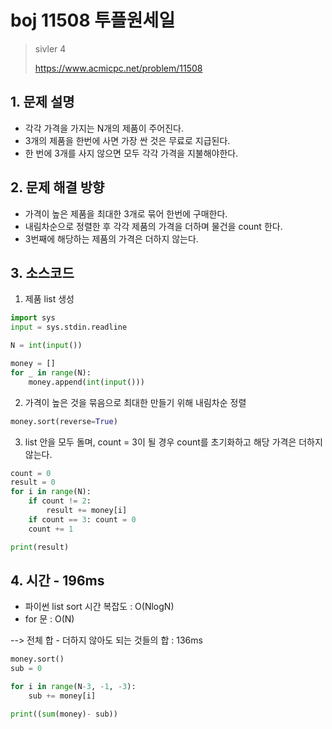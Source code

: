 # boj 11508 투플원세일
> sivler 4
> 
> https://www.acmicpc.net/problem/11508


## 1. 문제 설명

- 각각 가격을 가지는 N개의 제품이 주어진다.
- 3개의 제품을 한번에 사면 가장 싼 것은 무료로 지급된다.
- 한 번에 3개를 사지 않으면 모두 각각 가격을 지불해야한다.

## 2. 문제 해결 방향
- 가격이 높은 제품을 최대한 3개로 묶어 한번에 구매한다.
- 내림차순으로 정렬한 후 각각 제품의 가격을 더하며 물건을 count 한다.
- 3번째에 해당하는 제품의 가격은 더하지 않는다.

## 3. 소스코드

1. 제품 list 생성
```python
import sys
input = sys.stdin.readline

N = int(input())

money = []
for _ in range(N):
    money.append(int(input()))
```
2. 가격이 높은 것을 묶음으로 최대한 만들기 위해 내림차순 정렬
```python
money.sort(reverse=True)
```
3. list 안을 모두 돌며, count = 3이 될 경우 count를 초기화하고 해당 가격은 더하지 않는다.
```python
count = 0
result = 0
for i in range(N):
    if count != 2:
        result += money[i]
    if count == 3: count = 0
    count += 1

print(result)

```

## 4. 시간 - 196ms
- 파이썬 list sort 시간 복잡도 : O(NlogN)
- for 문 : O(N)

--> 전체 합 - 더하지 않아도 되는 것들의 합 : 136ms
```python
money.sort()
sub = 0

for i in range(N-3, -1, -3):
    sub += money[i]

print((sum(money)- sub))
```